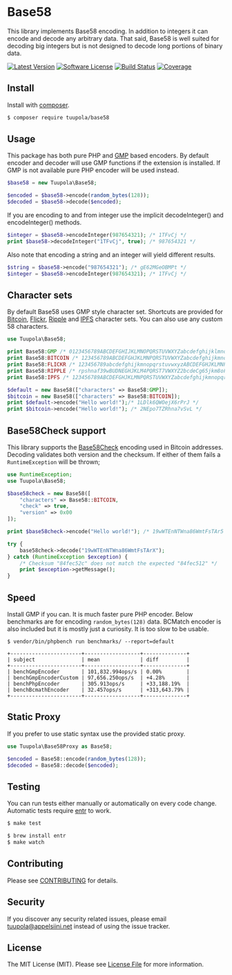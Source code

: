 # Base58

This library implements Base58 encoding. In addition to integers it can encode and decode any arbitrary data. That said, Base58 is well suited for decoding big integers but is not designed to decode long portions of binary data.

[![Latest Version](https://img.shields.io/packagist/v/tuupola/base58.svg?style=flat-square)](https://packagist.org/packages/tuupola/base58)
[![Software License](https://img.shields.io/badge/license-MIT-brightgreen.svg?style=flat-square)](LICENSE.md)
[![Build Status](https://img.shields.io/travis/tuupola/base58/master.svg?style=flat-square)](https://travis-ci.org/tuupola/base58)
[![Coverage](https://img.shields.io/codecov/c/github/tuupola/base58.svg?style=flat-square)](https://codecov.io/github/tuupola/base58)

## Install

Install with [composer](https://getcomposer.org/).

``` bash
$ composer require tuupola/base58
```

## Usage

This package has both pure PHP and [GMP](http://php.net/manual/en/ref.gmp.php) based encoders. By default encoder and decoder will use GMP functions if the extension is installed. If GMP is not available pure PHP encoder will be used instead.

``` php
$base58 = new Tuupola\Base58;

$encoded = $base58->encode(random_bytes(128));
$decoded = $base58->decode($encoded);
```

If you are encoding to and from integer use the implicit decodeInteger() and encodeInteger() methods.

``` php
$integer = $base58->encodeInteger(987654321); /* 1TFvCj */
print $base58->decodeInteger("1TFvCj", true); /* 987654321 */
```

Also note that encoding a string and an integer will yield different results.

``` php
$string = $base58->encode("987654321"); /* gE62MGeOBMPt */
$integer = $base58->encodeInteger(987654321); /* 1TFvCj */
```

## Character sets

By default Base58 uses GMP style character set. Shortcuts are provided for [Bitcoin](https://github.com/bitcoin/bitcoin/blob/master/src/base58.cpp), [Flickr](https://www.flickr.com/groups/api/discuss/72157616713786392/), [Ripple](https://wiki.ripple.com/Accounts) and [IPFS](https://github.com/richardschneider/net-ipfs-core#base58) character sets. You can also use any custom 58 characters.

```php
use Tuupola\Base58;

print Base58:GMP /* 0123456789ABCDEFGHIJKLMNOPQRSTUVWXYZabcdefghijklmnopqrstuv */
print Base58:BITCOIN /* 123456789ABCDEFGHJKLMNPQRSTUVWXYZabcdefghijkmnopqrstuvwxyz */
print Base58:FLICKR /* 123456789abcdefghijkmnopqrstuvwxyzABCDEFGHJKLMNPQRSTUVWXYZ */
print Base58:RIPPLE /* rpshnaf39wBUDNEGHJKLM4PQRST7VWXYZ2bcdeCg65jkm8oFqi1tuvAxyz */
print Base58:IPFS /* 123456789ABCDEFGHJKLMNPQRSTUVWXYZabcdefghijkmnopqrstuvwxyz */

$default = new Base58(["characters" => Base58:GMP]);
$bitcoin = new Base58(["characters" => Base58:BITCOIN]);
print $default->encode("Hello world!");/* 1LDlk6QWOejX6rPrJ */
print $bitcoin->encode("Hello world!"); /* 2NEpo7TZRhna7vSvL */
```

## Base58Check support

This library supports the [Base58Check](https://en.bitcoin.it/wiki/Base58Check_encoding) encoding used in Bitcoin addresses. Decoding validates both version and the checksum. If either of them fails a `RuntimeException` will be thrown;

```php
use RuntimeException;
use Tuupola\Base58;

$base58check = new Base58([
    "characters" => Base58::BITCOIN,
    "check" => true,
    "version" => 0x00
]);

print $base58check->encode("Hello world!"); /* 19wWTEnNTWna86WmtFsTAr5 */

try {
    base58check->decode("19wWTEnNTWna86WmtFsTArX");
} catch (RuntimeException $exception) {
    /* Checksum "84fec52c" does not match the expected "84fec512" */
    print $exception->getMessage();
}
```

## Speed

Install GMP if you can. It is much faster pure PHP encoder. Below benchmarks are for encoding `random_bytes(128)` data. BCMatch encoder is also included but it is mostly just a curiosity. It is too slow to be usable.

```
$ vendor/bin/phpbench run benchmarks/ --report=default

+-----------------------+------------------+--------------+
| subject               | mean             | diff         |
+-----------------------+------------------+--------------+
| benchGmpEncoder       | 101,832.994ops/s | 0.00%        |
| benchGmpEncoderCustom | 97,656.250ops/s  | +4.28%       |
| benchPhpEncoder       | 305.913ops/s     | +33,188.19%  |
| benchBcmathEncoder    | 32.457ops/s      | +313,643.79% |
+-----------------------+------------------+--------------+
```

## Static Proxy

If you prefer to use static syntax use the provided static proxy.

``` php
use Tuupola\Base58Proxy as Base58;

$encoded = Base58::encode(random_bytes(128));
$decoded = Base58::decode($encoded);
```

## Testing

You can run tests either manually or automatically on every code change. Automatic tests require [entr](http://entrproject.org/) to work.

``` bash
$ make test
```
``` bash
$ brew install entr
$ make watch
```

## Contributing

Please see [CONTRIBUTING](CONTRIBUTING.md) for details.

## Security

If you discover any security related issues, please email tuupola@appelsiini.net instead of using the issue tracker.

## License

The MIT License (MIT). Please see [License File](LICENSE.md) for more information.

